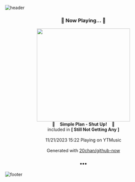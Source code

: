 ![header](https://capsule-render.vercel.app/api?type=wave&height=170&section=header&fontColor=090707&fontAlignX=45&fontAlignY=65&fontSize=100)

<h3 align="center">🎵 Now Playing... 🎵</h3>
<p align="center">
  <a href="https://music.youtube.com/watch?v=fHbmVbh449s">
    <img width="300" src="https://lh3.googleusercontent.com/pK3o_QpuM8RqP_KkCdvqmLXjf4DTkwWGTpyVneDB5Q4qB-aDoWleX3jdAgXlvY04-62eElcdbi_dCFyYLw">
  </a>
  <br>
  🎵&nbsp&nbsp&nbsp <b>Simple Plan - Shut Up!</b> &nbsp&nbsp&nbsp🎵
  <br>
  included in <b>[ Still Not Getting Any ]</b>
  
  <br />
  <br />
  11/21/2023 15:22 Playing on YTMusic
  <br />
  <br />
  Generated with <a href="https://github.com/20chan/github-now">20chan/github-now</a>
</p>

<h3 align="center">•••</h3>

![footer](https://capsule-render.vercel.app/api?type=wave&height=150&section=footer)
